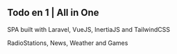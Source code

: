 ## Todo en 1 | All in One

<p>
    SPA built with Laravel, VueJS, InertiaJS and TailwindCSS
</p>
<p>
    RadioStations, News, Weather and Games
</p>

